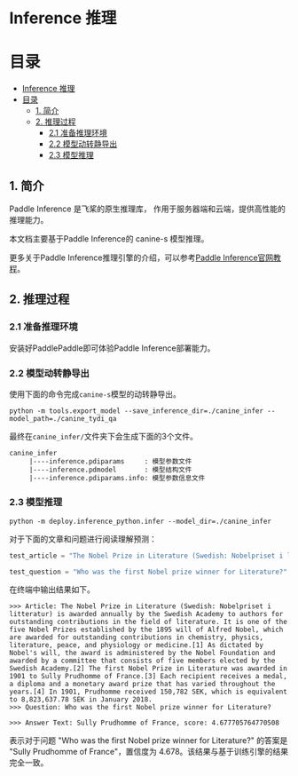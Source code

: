 # Inference 推理

# 目录
- [Inference 推理](#inference-推理)
- [目录](#目录)
  - [1. 简介](#1-简介)
  - [2. 推理过程](#2-推理过程)
    - [2.1 准备推理环境](#21-准备推理环境)
    - [2.2 模型动转静导出](#22-模型动转静导出)
    - [2.3 模型推理](#23-模型推理)
## 1. 简介

Paddle Inference 是飞桨的原生推理库， 作用于服务器端和云端，提供高性能的推理能力。

本文档主要基于Paddle Inference的 canine-s 模型推理。

更多关于Paddle Inference推理引擎的介绍，可以参考[Paddle Inference官网教程](https://www.paddlepaddle.org.cn/documentation/docs/zh/guides/05_inference_deployment/inference/inference_cn.html)。

## 2. 推理过程

### 2.1 准备推理环境

安装好PaddlePaddle即可体验Paddle Inference部署能力。

### 2.2 模型动转静导出

使用下面的命令完成`canine-s`模型的动转静导出。

```shell
python -m tools.export_model --save_inference_dir=./canine_infer --model_path=./canine_tydi_qa
```

最终在`canine_infer/`文件夹下会生成下面的3个文件。

```txt
canine_infer
     |----inference.pdiparams     : 模型参数文件
     |----inference.pdmodel       : 模型结构文件
     |----inference.pdiparams.info: 模型参数信息文件
```

### 2.3 模型推理

```shell\
python -m deploy.inference_python.infer --model_dir=./canine_infer
```

对于下面的文章和问题进行阅读理解预测：

```python
test_article = "The Nobel Prize in Literature (Swedish: Nobelpriset i litteratur) is awarded annually by the Swedish Academy to authors for outstanding contributions in the field of literature. It is one of the five Nobel Prizes established by the 1895 will of Alfred Nobel, which are awarded for outstanding contributions in chemistry, physics, literature, peace, and physiology or medicine.[1] As dictated by Nobel's will, the award is administered by the Nobel Foundation and awarded by a committee that consists of five members elected by the Swedish Academy.[2] The first Nobel Prize in Literature was awarded in 1901 to Sully Prudhomme of France.[3] Each recipient receives a medal, a diploma and a monetary award prize that has varied throughout the years.[4] In 1901, Prudhomme received 150,782 SEK, which is equivalent to 8,823,637.78 SEK in January 2018."

test_question = "Who was the first Nobel prize winner for Literature?"
```

在终端中输出结果如下。

```shell
>>> Article: The Nobel Prize in Literature (Swedish: Nobelpriset i litteratur) is awarded annually by the Swedish Academy to authors for outstanding contributions in the field of literature. It is one of the five Nobel Prizes established by the 1895 will of Alfred Nobel, which are awarded for outstanding contributions in chemistry, physics, literature, peace, and physiology or medicine.[1] As dictated by Nobel's will, the award is administered by the Nobel Foundation and awarded by a committee that consists of five members elected by the Swedish Academy.[2] The first Nobel Prize in Literature was awarded in 1901 to Sully Prudhomme of France.[3] Each recipient receives a medal, a diploma and a monetary award prize that has varied throughout the years.[4] In 1901, Prudhomme received 150,782 SEK, which is equivalent to 8,823,637.78 SEK in January 2018.
>>> Question: Who was the first Nobel prize winner for Literature?

>>> Answer Text: Sully Prudhomme of France, score: 4.677705764770508
```

表示对于问题 "Who was the first Nobel prize winner for Literature?" 的答案是 "Sully Prudhomme of France"，置信度为 4.678。该结果与基于训练引擎的结果完全一致。